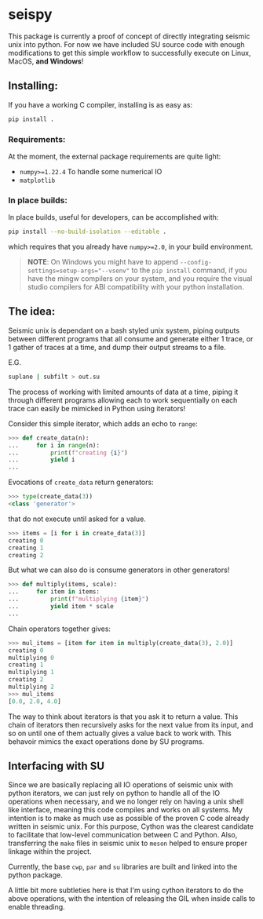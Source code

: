 # seispy
This package is currently a proof of concept of directly integrating seismic unix into python. For now
we have included SU source code with enough modifications to get this simple workflow to successfully
execute on Linux, MacOS, **and Windows**!

## Installing:
If you have a working C compiler, installing is as easy as:

```bash
pip install .
```

### Requirements:
At the moment, the external package requirements are quite light:

* `numpy>=1.22.4` To handle some numerical IO
* `matplotlib`

### In place builds:
In place builds, useful for developers, can be accomplished with:

```bash
pip install --no-build-isolation --editable .
```

which requires that you already have `numpy>=2.0`, in your build environment.


> **NOTE**: On Windows you might have to append `--config-settings=setup-args="--vsenv"` to the `pip install` command,
> if you have the mingw compilers on your system, and you require the visual studio compilers for ABI
> compatibility with your python installation.


## The idea:
Seismic unix is dependant on a bash styled unix system, piping outputs between different programs
that all consume and generate either 1 trace, or 1 gather of traces at a time, and dump their output
streams to a file.

E.G.
```bash
suplane | subfilt > out.su
```


The process of working with limited amounts of data at a time, piping it through different programs
allowing each to work sequentially on each trace can easily be mimicked in Python using iterators!

Consider this simple iterator, which adds an echo to `range`:

```Python
>>> def create_data(n):
...     for i in range(n):
...         print(f"creating {i}")
...         yield i
...
```

Evocations of `create_data` return generators:
```Python
>>> type(create_data(3))
<class 'generator'>
```
that do not execute until asked for a value.

```Python
>>> items = [i for i in create_data(3)]
creating 0
creating 1
creating 2
```

But what we can also do is consume generators in other generators!
```Python
>>> def multiply(items, scale):
...     for item in items:
...         print(f"multiplying {item}")
...         yield item * scale
...
```

Chain operators together gives:
```Python
>>> mul_items = [item for item in multiply(create_data(3), 2.0)]
creating 0
multiplying 0
creating 1
multiplying 1
creating 2
multiplying 2
>>> mul_items
[0.0, 2.0, 4.0]
```
The way to think about iterators is that you ask it to return a value. This chain of iterators then
recursively asks for the next value from its input, and so on until one of them actually gives a value
back to work with. This behavoir mimics the exact operations done by SU programs.

## Interfacing with SU
Since we are basically replacing all IO operations of seismic unix with python iterators, we can just rely
on python to handle all of the IO operations when necessary, and we no longer rely on having a unix shell
like interface, meaning this code compiles and works on all systems. My intention is to make as much use
as possible of the proven C code already written in seismic unix. For this purpose, Cython was the clearest
candidate to facilitate that low-level communication between C and Python. Also, transferring the `make` files
in seismic unix to `meson` helped to ensure proper linkage within the project.

Currently, the base `cwp`, `par` and `su` libraries are built and linked into the python package.

A little bit more subtleties here is that I'm using cython iterators to do the above operations, with
the intention of releasing the GIL when inside calls to enable threading. 